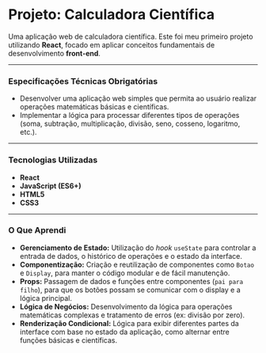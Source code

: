 # Projeto: Calculadora Científica

Uma aplicação web de calculadora científica. Este foi meu primeiro projeto utilizando **React**, focado em aplicar conceitos fundamentais de desenvolvimento **front-end**.

---

### Especificações Técnicas Obrigatórias

* Desenvolver uma aplicação web simples que permita ao usuário realizar operações matemáticas básicas e científicas.
* Implementar a lógica para processar diferentes tipos de operações (soma, subtração, multiplicação, divisão, seno, cosseno, logaritmo, etc.).

---

### Tecnologias Utilizadas

* **React**
* **JavaScript (ES6+)**
* **HTML5**
* **CSS3**

---

### O Que Aprendi

* **Gerenciamento de Estado:** Utilização do *hook* `useState` para controlar a entrada de dados, o histórico de operações e o estado da interface.
* **Componentização:** Criação e reutilização de componentes como `Botao` e `Display`, para manter o código modular e de fácil manutenção.
* **Props:** Passagem de dados e funções entre componentes (`pai para filho`), para que os botões possam se comunicar com o display e a lógica principal.
* **Lógica de Negócios:** Desenvolvimento da lógica para operações matemáticas complexas e tratamento de erros (ex: divisão por zero).
* **Renderização Condicional:** Lógica para exibir diferentes partes da interface com base no estado da aplicação, como alternar entre funções básicas e científicas.
